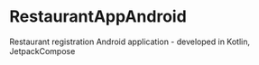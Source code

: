 # RestaurantAppAndroid
Restaurant registration Android application - developed in Kotlin, JetpackCompose
